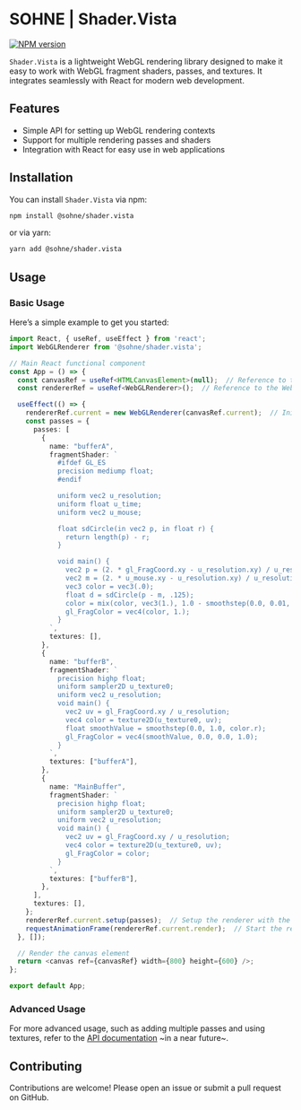 
# SOHNE | Shader.Vista

[![NPM version][npm-image]][npm-url]

`Shader.Vista` is a lightweight WebGL rendering library designed to make it easy to work with WebGL fragment shaders, passes, and textures. It integrates seamlessly with React for modern web development.

## Features

- Simple API for setting up WebGL rendering contexts
- Support for multiple rendering passes and shaders
- Integration with React for easy use in web applications

## Installation

You can install `Shader.Vista` via npm:

```bash
npm install @sohne/shader.vista
```

or via yarn:

```bash
yarn add @sohne/shader.vista
```

## Usage

### Basic Usage

Here’s a simple example to get you started:

```typescript
import React, { useRef, useEffect } from 'react';
import WebGLRenderer from '@sohne/shader.vista';

// Main React functional component
const App = () => {
  const canvasRef = useRef<HTMLCanvasElement>(null);  // Reference to the canvas element
  const rendererRef = useRef<WebGLRenderer>();  // Reference to the WebGL renderer

  useEffect(() => {
    rendererRef.current = new WebGLRenderer(canvasRef.current);  // Initialize the renderer with the canvas element
    const passes = {
      passes: [
        {
          name: "bufferA",
          fragmentShader: `
            #ifdef GL_ES
            precision mediump float;
            #endif

            uniform vec2 u_resolution;
            uniform float u_time;
            uniform vec2 u_mouse;

            float sdCircle(in vec2 p, in float r) {
              return length(p) - r;
            }

            void main() {
              vec2 p = (2. * gl_FragCoord.xy - u_resolution.xy) / u_resolution.y;
              vec2 m = (2. * u_mouse.xy - u_resolution.xy) / u_resolution.y;
              vec3 color = vec3(.0);
              float d = sdCircle(p - m, .125);
              color = mix(color, vec3(1.), 1.0 - smoothstep(0.0, 0.01, d));
              gl_FragColor = vec4(color, 1.);
            }
          `,
          textures: [],
        },
        {
          name: "bufferB",
          fragmentShader: `
            precision highp float;
            uniform sampler2D u_texture0;
            uniform vec2 u_resolution;
            void main() {
              vec2 uv = gl_FragCoord.xy / u_resolution;
              vec4 color = texture2D(u_texture0, uv);
              float smoothValue = smoothstep(0.0, 1.0, color.r);
              gl_FragColor = vec4(smoothValue, 0.0, 0.0, 1.0);
            }
          `,
          textures: ["bufferA"],
        },
        {
          name: "MainBuffer",
          fragmentShader: `
            precision highp float;
            uniform sampler2D u_texture0;
            uniform vec2 u_resolution;
            void main() {
              vec2 uv = gl_FragCoord.xy / u_resolution;
              vec4 color = texture2D(u_texture0, uv);
              gl_FragColor = color;
            }
          `,
          textures: ["bufferB"],
        },
      ],
      textures: [],
    };
    rendererRef.current.setup(passes);  // Setup the renderer with the passes
    requestAnimationFrame(rendererRef.current.render);  // Start the rendering loop
  }, []);

  // Render the canvas element
  return <canvas ref={canvasRef} width={800} height={600} />;
};

export default App;
```

### Advanced Usage

For more advanced usage, such as adding multiple passes and using textures, refer to the [API documentation](#) ~in a near future~.

## Contributing

Contributions are welcome! Please open an issue or submit a pull request on GitHub.

[//]:  (Externals)
[npm-image]: https://img.shields.io/npm/v/@sohne/shader.vista.svg?style=flat-square&logo=react
[npm-url]: https://npmjs.org/package/@sohne/shader.vista
[//]:  (EOF)
